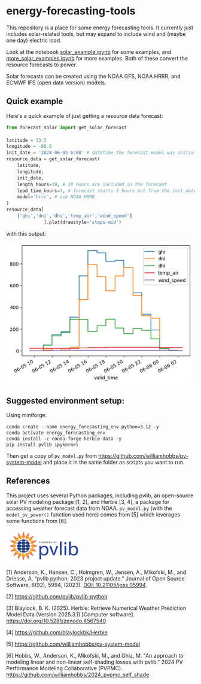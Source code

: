 # energy-forecasting-tools

This repository is a place for some energy forecasting tools. It currently just includes solar-related tools, but may expand to include wind and (maybe one day) electric load.

Look at the notebook [solar_example.ipynb](solar_example.ipynb) for some examples, and [more_solar_examples.ipynb](more_solar_examples.ipynb) for more examples. Both of these convert the resource forecasts to power.

Solar forecasts can be created using the NOAA GFS, NOAA HRRR, and ECMWF IFS (open data version) models. 

## Quick example

Here's a quick example of just getting a resource data forecast:

```python
from forecast_solar import get_solar_forecast

latitude = 33.5
longitude = -86.8
init_date = '2024-06-05 6:00' # datetime the forecast model was initialized
resource_data = get_solar_forecast(
    latitude,
    longitude,
    init_date,
    length_hours=18, # 18 hours are included in the forecast
    lead_time_hours=3, # forecast starts 3 hours out from the init_date
    model='hrrr', # use NOAA HRRR
)
resource_data[
    ['ghi','dni','dhi','temp_air','wind_speed']
              ].plot(drawstyle='steps-mid')
```

with this output:

<img src="images/output.png" width="500"/>

## Suggested environment setup:
Using miniforge:
```
conda create --name energy_forecasting_env python=3.12 -y
conda activate energy_forecasting_env
conda install -c conda-forge herbie-data -y
pip install pvlib ipykernel
```

Then get a copy of `pv_model.py` from https://github.com/williamhobbs/pv-system-model and place it in the same folder as scripts you want to run. 

## References
This project uses several Python packages, including pvlib, an open-source solar PV modeling package [1, 2], and Herbie [3, 4], a package for accessing weather forecast data from NOAA. `pv_model.py` (with the `model_pv_power()` function used here) comes from [5] which leverages some functions from [6].

<img src="images/pvlib_powered_logo_horiz.png" width="200"/>


[1] Anderson, K., Hansen, C., Holmgren, W., Jensen, A., Mikofski, M., and Driesse, A. “pvlib python: 2023 project update.” Journal of Open Source Software, 8(92), 5994, (2023). [DOI: 10.21105/joss.05994](http://dx.doi.org/10.21105/joss.05994).

[2] https://github.com/pvlib/pvlib-python

[3] Blaylock, B. K. (2025). Herbie: Retrieve Numerical Weather Prediction Model Data (Version 2025.3.1) [Computer software]. https://doi.org/10.5281/zenodo.4567540

[4] https://github.com/blaylockbk/Herbie

[5] https://github.com/williamhobbs/pv-system-model

[6] Hobbs, W., Anderson, K., Mikofski, M., and Ghiz, M. "An approach to modeling linear and non-linear self-shading losses with pvlib." 2024 PV Performance Modeling Collaborative (PVPMC). https://github.com/williamhobbs/2024_pvpmc_self_shade 
